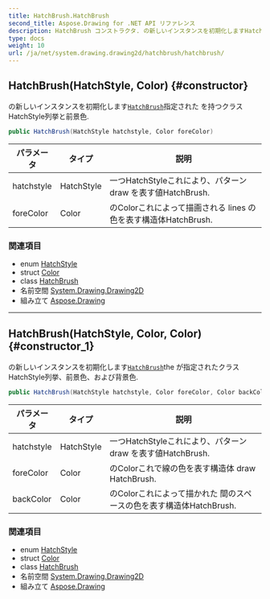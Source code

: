 ```yaml
---
title: HatchBrush.HatchBrush
second_title: Aspose.Drawing for .NET API リファレンス
description: HatchBrush コンストラクタ. の新しいインスタンスを初期化しますHatchBrush指定された を持つクラスHatchStyle列挙と前景色.
type: docs
weight: 10
url: /ja/net/system.drawing.drawing2d/hatchbrush/hatchbrush/
---
```

## HatchBrush(HatchStyle, Color) {#constructor}

の新しいインスタンスを初期化します[`HatchBrush`](../)指定された を持つクラスHatchStyle列挙と前景色.

```csharp
public HatchBrush(HatchStyle hatchstyle, Color foreColor)
```

| パラメータ | タイプ | 説明 |
| --- | --- | --- |
| hatchstyle | HatchStyle | 一つHatchStyleこれにより、パターン draw を表す値HatchBrush. |
| foreColor | Color | のColorこれによって描画される lines の色を表す構造体HatchBrush. |

### 関連項目

* enum [HatchStyle](../../hatchstyle/)
* struct [Color](../../../system.drawing/color/)
* class [HatchBrush](../)
* 名前空間 [System.Drawing.Drawing2D](../../hatchbrush/)
* 組み立て [Aspose.Drawing](../../../)

---

## HatchBrush(HatchStyle, Color, Color) {#constructor_1}

の新しいインスタンスを初期化します[`HatchBrush`](../)the が指定されたクラスHatchStyle列挙、前景色、および背景色.

```csharp
public HatchBrush(HatchStyle hatchstyle, Color foreColor, Color backColor)
```

| パラメータ | タイプ | 説明 |
| --- | --- | --- |
| hatchstyle | HatchStyle | 一つHatchStyleこれにより、パターン draw を表す値HatchBrush. |
| foreColor | Color | のColorこれで線の色を表す構造体 draw HatchBrush. |
| backColor | Color | のColorこれによって描かれた 間のスペースの色を表す構造体HatchBrush. |

### 関連項目

* enum [HatchStyle](../../hatchstyle/)
* struct [Color](../../../system.drawing/color/)
* class [HatchBrush](../)
* 名前空間 [System.Drawing.Drawing2D](../../hatchbrush/)
* 組み立て [Aspose.Drawing](../../../)


